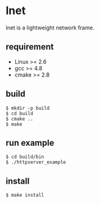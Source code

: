 # lnet
lnet is a lightweight network frame.

## requirement

* Linux >= 2.6
* gcc >= 4.8
* cmake >= 2.8

## build
```
$ mkdir -p build
$ cd build
$ cmake ..
$ make
```

## run example
```
$ cd build/bin
$ ./httpserver_example
```

## install

```
$ make install
```
